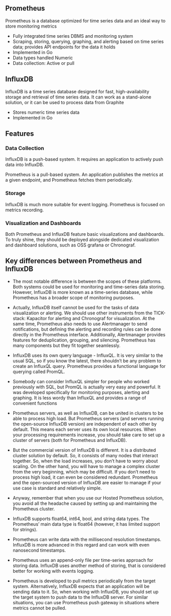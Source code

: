 ## Prometheus

Prometheus is a database optimized for time series data and an ideal way to store monitoring metrics
- Fully integrated time series DBMS and monitoring system
- Scraping, storing, querying, graphing, and alerting based on time series data; provides API endpoints for the data it holds
- Implemented in Go
- Data types handled Numeric
- Data collection: Active or pull
  
## InfluxDB
InfluxDB is a time series database designed for fast, high-availability storage and retrieval of time series data. It can work as a stand-alone solution, or it can be used to process data from Graphite
- Stores numeric time series data
- Implemented in Go
  

## Features
### Data Collection

InfluxDB is a push-based system. It requires an application to actively push data into InfluxDB.

Prometheus is a pull-based system. An application publishes the metrics at a given endpoint, and Prometheus fetches them periodically.

### Storage
InfluxDB is much more suitable for event logging. Prometheus is focused on metrics recording.

### Visualization and Dashboards

Both Prometheus and InfluxDB feature basic visualizations and dashboards. To truly shine, they should be deployed alongside dedicated visualization and dashboard solutions, such as OSS grafana or Chronograf.

## Key differences between Prometheus and InfluxDB

- The most notable difference is between the scopes of these platforms. Both systems could be used for monitoring and time-series data storing. However, InfluxDB is more known as a time-series database, while Prometheus has a broader scope of monitoring purposes.

- Actually, InfluxDB itself cannot be used for the tasks of data visualization or alerting. We should use other instruments from the TICK-stack: Kapacitor for alerting and Chronograf for visualization. At the same time, Prometheus also needs to use Alertmanager to send notifications, but defining the alerting and recording rules can be done directly in the Prometheus interface. Additionally, Alertmanager provides features for deduplication, grouping, and silencing. Prometheus has many components but they fit together seamlessly.

- InfluxDB uses its own query language - InfluxQL. It is very similar to the usual SQL, so if you know the latest, there shouldn’t be any problem to create an InfluxQL query. Prometheus provides a functional language for querying called PromQL.

- Somebody can consider InfluxQL simpler for people who worked previously with SQL, but PromQL is actually very easy and powerful. It was developed specifically for monitoring purposes, alerting and graphing. It is less wordy than InfluxQL and provides a range of convenient functions

- Prometheus servers, as well as InfluxDB, can be united in clusters to be able to process high load. But Prometheus servers (and servers running the open-source InfluxDB version) are independent of each other by default. This means each server uses its own local resources. When your processing requirements increase, you should take care to set up a cluster of servers (both for Prometheus and InfluxDB).

- But the commercial version of InfluxDB is different. It is a distributed cluster solution by default. So, it consists of many nodes that interact together. So, when the load increases, you don’t have to worry about scaling. On the other hand, you will have to manage a complex cluster from the very beginning, which may be difficult. If you don’t need to process high load, it can even be considered redundant. Prometheus and the open-sourced version of InfluxDB are easier to manage if your use case is standard and relatively simple.

- Anyway, remember that when you use our Hosted Prometheus solution, you avoid all the headache caused by setting up and maintaining the Prometheus cluster.

- InfluxDB supports float64, int64, bool, and string data types. The Prometheus’ main data type is float64 (however, it has limited support for strings).

- Prometheus can write data with the millisecond resolution timestamps. InfluxDB is more advanced in this regard and can work with even nanosecond timestamps.

- Prometheus uses an append-only file per time-series approach for storing data. InfluxDB uses another method of storing, that is considered better for working with events logging.

- Prometheus is developed to pull metrics periodically from the target system. Alternatively, InfluxDB expects that an application will be sending data to it. So, when working with InfluxDB, you should set up the target system to push data to the InfluxDB server. For similar situations, you can use Prometheus push gateway in situations where metrics cannot be pulled.